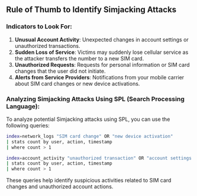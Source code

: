 ## Rule of Thumb to Identify Simjacking Attacks

### Indicators to Look For:
1. **Unusual Account Activity**: Unexpected changes in account settings or unauthorized transactions.
2. **Sudden Loss of Service**: Victims may suddenly lose cellular service as the attacker transfers the number to a new SIM card.
3. **Unauthorized Requests**: Requests for personal information or SIM card changes that the user did not initiate.
4. **Alerts from Service Providers**: Notifications from your mobile carrier about SIM card changes or new device activations.

### Analyzing Simjacking Attacks Using SPL (Search Processing Language):
To analyze potential Simjacking attacks using SPL, you can use the following queries:

```bash
index=network_logs "SIM card change" OR "new device activation" 
| stats count by user, action, timestamp 
| where count > 1
```

```bash
index=account_activity "unauthorized transaction" OR "account settings change" 
| stats count by user, action, timestamp 
| where count > 1
```

These queries help identify suspicious activities related to SIM card changes and unauthorized account actions.
